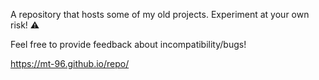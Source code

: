 
A repository that hosts some of my old projects. Experiment at your own risk! ⚠️

Feel free to provide feedback about incompatibility/bugs!

https://mt-96.github.io/repo/
